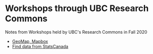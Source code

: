 # Workshops through UBC Research Commons #

Notes from Workshops held by UBC's Research Commons in Fall 2020


- [GeoMap, Mapbox](notes/geomap.md)
- [Find data from StatsCanada](notes/statcan-data.md)

